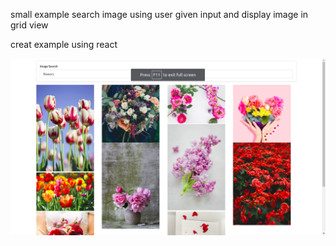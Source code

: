 small example search image using user given input and display image in grid view 

creat example using react 

![screenshort](react-example-2//demo-image.png)   
